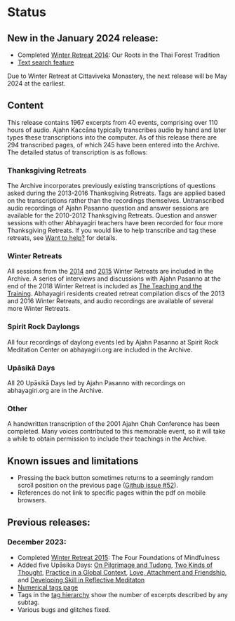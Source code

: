 <!--HTML <img src="../../pages/images/photos/LPP Chao Khun Ceremony.jpg" alt="Ajahn Pasanno's 2019 Chao Khun Ceremony" id="cover" title="Ajahn Pasanno's 2019 Chao Khun Ceremony" align="bottom" width="200" border="0"/> -->

# Status

## New in the January 2024 release:
- Completed [Winter Retreat 2014](../../pages/events/WR2014.html): Our Roots in the Thai Forest Tradition
- [Text search feature](../search/Text-search.html)

Due to Winter Retreat at Cittaviveka Monastery, the next release will be May 2024 at the earliest.

## Content
This release contains 1967 excerpts from 40 events, comprising over 110 hours of audio. Ajahn Kaccāna typically transcribes audio by hand and later types these transcriptions into the computer. As of this release there are 294 transcribed pages, of which 245 have been entered into the Archive. The detailed status of transcription is as follows:

### Thanksgiving Retreats
The Archive incorporates previously existing transcriptions of questions asked during the 2013-2016 Thanksgiving Retreats. Tags are applied based on the transcriptions rather than the recordings themselves. Untranscribed audio recordings of Ajahn Pasanno question and answer sessions are available for the 2010-2012 Thanksgiving Retreats. Question and answer sessions with other Abhayagiri teachers have been recorded for four more Thanksgiving Retreats. If you would like to help transcribe and tag these retreats, see [Want to help?](../../pages/about/09_Want-to-help.html) for details.

### Winter Retreats
All sessions from the [2014](../../pages/events/WR2014.html) and [2015](../../pages/events/WR2015.html) Winter Retreats are included in the Archive. A series of interviews and discussions with Ajahn Pasanno at the end of the 2018 Winter Retreat is included as [The Teaching and the Training](../../pages/events/WR2018-2.html). Abhayagiri residents created retreat compilation discs of the 2013 and 2016 Winter Retreats, and audio recordings are available of several more Winter Retreats.

### Spirit Rock Daylongs
All four recordings of daylong events led by Ajahn Pasanno at Spirit Rock Meditation Center on abhayagiri.org are included in the Archive.

### Upāsikā Days
All 20 Upāsikā Days led by Ajahn Pasanno with recordings on abhayagiri.org are in the Archive.

### Other
A handwritten transcription of the 2001 Ajahn Chah Conference has been completed. Many voices contributed to this memorable event, so it will take a while to obtain permission to include their teachings in the Archive.

## Known issues and limitations

 - Pressing the back button sometimes returns to a seemingly random scroll position on the previous page ([Github issue #52](https://github.com/Kaccana-Bhikkhu/qs-archive/issues/52)).
 - References do not link to specific pages within the pdf on mobile browsers.

## Previous releases:
### December 2023:
- Completed [Winter Retreat 2015](../../pages/events/WR2015.html): The Four Foundations of Mindfulness
- Added five Upāsika Days: [On Pilgrimage and Tudong](../../pages/events/UD2015-1.html), [Two Kinds of Thought](../../pages/events/UD2017-2.html), [Practice in a Global Context](../../pages/events/UD2017-3.html), [Love, Attachment and Friendship](../../pages/events/UD2019-4.html), and [Developing Skill in Reflective Meditaton](../../pages/events/UD2019-5.html)
- [Numerical tags page](../indexes/NumericalTags.html)
- Tags in the [tag hierarchy](../drilldown/root.html) show the number of excerpts described by any subtag.
- Various bugs and glitches fixed.
